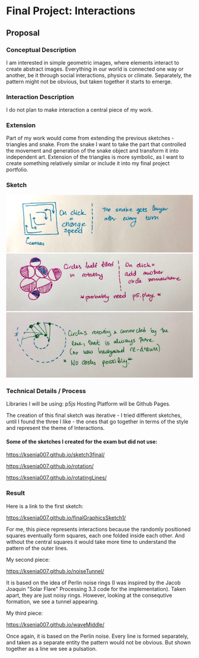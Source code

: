 # Final Project: Interactions 

## Proposal

### Conceptual Description
I am interested in simple geometric images, where elements interact to create abstract images. Everything in our world is connected one way or another, be it through social interactions, physics or climate. Separately, the pattern might not be obvious, but taken together it starts to emerge. 

### Interaction Description

I do not plan to make interaction a central piece of my work. 

### Extension

Part of my work would come from extending the previous sketches - triangles and snake. From the snake I want to take the part that controlled the movement and generation of the snake object and transform it into independent art. Extension of the triangles is more symbolic, as I want to create something relatively similar or include it into my final project portfolio. 

### Sketch

<p align="center">
  <img src="assets/snakeV.jpg" width="700"/>
  <img src="assets/circles.jpg" width="700"/>
  <img src="assets/lines.jpg" width="700"/>
</p>


### Technical Details / Process

Libraries I will be using: p5js 
Hosting Platform will be Github Pages. 

The creation of this final sketch was iterative - I tried different sketches, until I found the three I like - the ones that go together in terms of the style and represent the theme of Interactions.

#### Some of the sketches I created for the exam but did not use:

https://ksenia007.github.io/sketch3final/

https://ksenia007.github.io/rotation/

https://ksenia007.github.io/rotatingLines/



### Result
Here is a link to the first sketch:

https://ksenia007.github.io/finalGraphicsSketch1/

For me, this piece represents interactions because the randomly positioned squares eventually form squares, each one folded inside each other. And without the central squares it would take more time to understand the pattern of the outer lines. 

My second piece:

https://ksenia007.github.io/noiseTunnel/

It is based on the idea of Perlin noise rings (I was inspired by the Jacob Joaquin "Solar Flare" Processing 3.3 code for the implementation). Taken apart, they are just noisy rings. However, looking at the consequtive formation, we see a tunnel appearing. 

My third piece:

https://ksenia007.github.io/waveMiddle/

Once again, it is based on the Perlin noise. Every line is formed separately, and taken as a separate entity the pattern would not be obvious. But shown together as a line we see a pulsation. 




